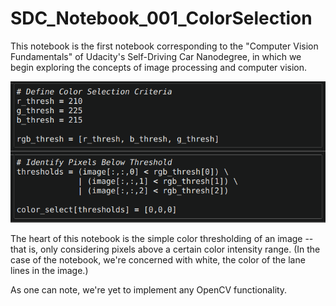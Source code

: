 # SDC_Notebook_001_ColorSelection

This notebook is the first notebook corresponding to the "Computer Vision Fundamentals" of Udacity's Self-Driving Car Nanodegree, in which we begin exploring the concepts of image processing and computer vision.

![Color Thresholding](/images/thresholding.png)

The heart of this notebook is the simple color thresholding of an image -- that is, only considering pixels above a certain color intensity range. (In the case of the notebook, we're concerned with white, the color of the lane lines in the image.)

As one can note, we're yet to implement any OpenCV functionality.
